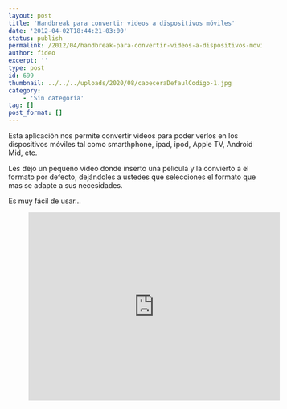 ```yaml
---
layout: post
title: 'Handbreak para convertir videos a dispositivos móviles'
date: '2012-04-02T18:44:21-03:00'
status: publish
permalink: /2012/04/handbreak-para-convertir-videos-a-dispositivos-moviles.html
author: fideo
excerpt: ''
type: post
id: 699
thumbnail: ../../../uploads/2020/08/cabeceraDefaulCodigo-1.jpg
category:
    - 'Sin categoría'
tag: []
post_format: []
---
```

Esta aplicación nos permite convertir videos para poder verlos en los dispositivos móviles tal como smarthphone, ipad, ipod, Apple TV, Android Mid, etc.

Les dejo un pequeño video donde inserto una película y la convierto a el formato por defecto, dejándoles a ustedes que selecciones el formato que mas se adapte a sus necesidades.

Es muy fácil de usar…

<figure class="wp-block-embed is-type-rich is-provider-gestor-del-servicio wp-block-embed-gestor-del-servicio wp-embed-aspect-4-3 wp-has-aspect-ratio"><div class="wp-block-embed__wrapper"><iframe allow="accelerometer; autoplay; clipboard-write; encrypted-media; gyroscope; picture-in-picture; web-share" allowfullscreen="" frameborder="0" height="375" loading="lazy" referrerpolicy="strict-origin-when-cross-origin" src="https://www.youtube.com/embed/o8lcyTEaUjI?feature=oembed" title="HandBreak para convertir videos" width="500"></iframe></div></figure>
